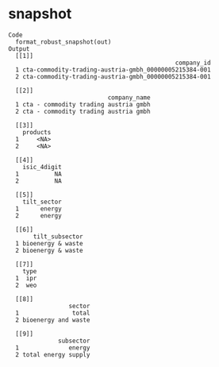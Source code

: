 # snapshot

    Code
      format_robust_snapshot(out)
    Output
      [[1]]
                                                   company_id
      1 cta-commodity-trading-austria-gmbh_00000005215384-001
      2 cta-commodity-trading-austria-gmbh_00000005215384-001
      
      [[2]]
                                company_name
      1 cta - commodity trading austria gmbh
      2 cta - commodity trading austria gmbh
      
      [[3]]
        products
      1     <NA>
      2     <NA>
      
      [[4]]
        isic_4digit
      1          NA
      2          NA
      
      [[5]]
        tilt_sector
      1      energy
      2      energy
      
      [[6]]
           tilt_subsector
      1 bioenergy & waste
      2 bioenergy & waste
      
      [[7]]
        type
      1  ipr
      2  weo
      
      [[8]]
                     sector
      1               total
      2 bioenergy and waste
      
      [[9]]
                  subsector
      1              energy
      2 total energy supply
      

